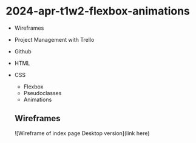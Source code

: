 # 2024-apr-t1w2-flexbox-animations

- Wireframes
- Project Management with Trello
- Github
- HTML
- CSS
  - Flexbox
  - Pseudoclasses
  - Animations

  ## Wireframes
  ![Wireframe of index page Desktop version](link here)

  